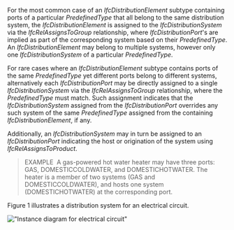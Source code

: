 For the most common case of an _IfcDistributionElement_ subtype containing ports of a particular _PredefinedType_ that all belong to the same distribution system, the _IfcDistributionElement_ is assigned to the _IfcDistributionSystem_ via the _IfcRelAssignsToGroup_ relationship, where _IfcDistributionPort_'s are implied as part of the corresponding system based on their _PredefinedType_. An _IfcDistributionElement_ may belong to multiple systems, however only one _IfcDistributionSystem_ of a particular _PredefinedType_.

For rare cases where an _IfcDistributionElement_ subtype contains ports of the same _PredefinedType_ yet different ports belong to different systems, alternatively each _IfcDistributionPort_ may be directly assigned to a single _IfcDistributionSystem_ via the _IfcRelAssignsToGroup_ relationship, where the _PredefinedType_ must match. Such assignment indicates that the _IfcDistributionSystem_ assigned from the _IfcDistributionPort_ overrides any such system of the same _PredefinedType_ assigned from the containing _IfcDistributionElement_, if any.

Additionally, an _IfcDistributionSystem_ may in turn be assigned to an _IfcDistributionPort_ indicating the host or origination of the system using _IfcRelAssignsToProduct_.

> EXAMPLE&nbsp; A gas-powered hot water heater may have three ports: GAS, DOMESTICCOLDWATER, and DOMESTICHOTWATER. The heater is a member of two systems (GAS and DOMESTICCOLDWATER), and hosts one system (DOMESTICHOTWATER) at the corresponding port.

Figure 1 illustrates a distribution system for an electrical circuit.

!["Instance diagram for electrical circuit"](../../../figures/ifcdistributionsystem-01.png "Figure 1 &mdash; Distribution system assignment")